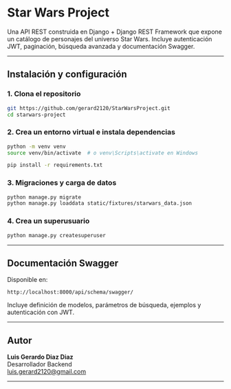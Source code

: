 # Star Wars Project

Una API REST construida en Django + Django REST Framework que expone un catálogo de personajes del universo Star Wars. Incluye autenticación JWT, paginación, búsqueda avanzada y documentación Swagger.

---

## Instalación y configuración

### 1. Clona el repositorio

```bash
git https://github.com/gerard2120/StarWarsProject.git
cd starwars-project
```

### 2. Crea un entorno virtual e instala dependencias

```bash
python -m venv venv
source venv/bin/activate  # o venv\Scripts\activate en Windows

pip install -r requirements.txt
```

### 3. Migraciones y carga de datos

```bash
python manage.py migrate
python manage.py loaddata static/fixtures/starwars_data.json
```

### 4. Crea un superusuario

```bash
python manage.py createsuperuser
```

---

## Documentación Swagger

Disponible en:

```
http://localhost:8000/api/schema/swagger/
```

Incluye definición de modelos, parámetros de búsqueda, ejemplos y autenticación con JWT.

---


## Autor

**Luis Gerardo Diaz Diaz**  
Desarrollador Backend  
luis.gerard2120@gmail.com

---

